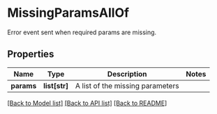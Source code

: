 # MissingParamsAllOf

Error event sent when required params are missing.
## Properties
Name | Type | Description | Notes
------------ | ------------- | ------------- | -------------
**params** | **list[str]** | A list of the missing parameters |

[[Back to Model list]](../README.md#documentation-for-models) [[Back to API list]](../README.md#documentation-for-api-endpoints) [[Back to README]](../README.md)
